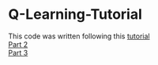 # Q-Learning-Tutorial
This code was written following this [tutorial](https://blog.valohai.com/reinforcement-learning-tutorial-part-1-q-learning) <br>
[Part 2](https://blog.valohai.com/reinforcement-learning-tutorial-cloud-q-learning) <br>
[Part 3](https://blog.valohai.com/reinforcement-learning-tutorial-basic-deep-q-learning)
